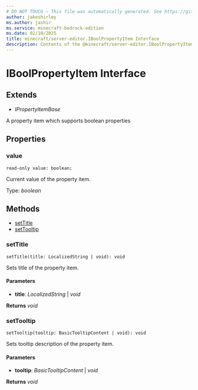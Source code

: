 ```yaml
---
# DO NOT TOUCH — This file was automatically generated. See https://github.com/mojang/minecraftapidocsgenerator to modify descriptions, examples, etc.
author: jakeshirley
ms.author: jashir
ms.service: minecraft-bedrock-edition
ms.date: 02/10/2025
title: minecraft/server-editor.IBoolPropertyItem Interface
description: Contents of the @minecraft/server-editor.IBoolPropertyItem class.
---
```

# IBoolPropertyItem Interface

## Extends
- *IPropertyItemBase*

A property item which supports boolean properties

## Properties

### **value**
`read-only value: boolean;`

Current value of the property item.

Type: *boolean*

## Methods
- [setTitle](#settitle)
- [setTooltip](#settooltip)

### **setTitle**
`
setTitle(title: LocalizedString | void): void
`

Sets title of the property item.

#### **Parameters**
- **title**: *LocalizedString* | *void*

**Returns** *void*

### **setTooltip**
`
setTooltip(tooltip: BasicTooltipContent | void): void
`

Sets tooltip description of the property item.

#### **Parameters**
- **tooltip**: *BasicTooltipContent* | *void*

**Returns** *void*
